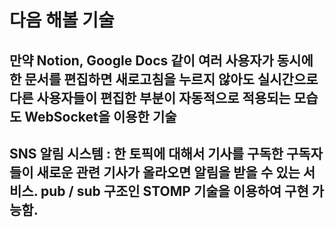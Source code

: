 # 다음 해볼 기술 

## 만약 Notion, Google Docs 같이 여러 사용자가 동시에 한 문서를 편집하면 새로고침을 누르지 않아도 실시간으로 다른 사용자들이 편집한 부분이 자동적으로 적용되는 모습도 WebSocket을 이용한 기술

## SNS 알림 시스템 : 한 토픽에 대해서 기사를 구독한 구독자들이 새로운 관련 기사가 올라오면 알림을 받을 수 있는 서비스. pub / sub 구조인 STOMP 기술을 이용하여 구현 가능함. 